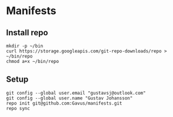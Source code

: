 # Manifests

## Install repo
```
mkdir -p ~/bin
curl https://storage.googleapis.com/git-repo-downloads/repo > ~/bin/repo
chmod a+x ~/bin/repo
```

## Setup
```
git config --global user.email "gustavsj@outlook.com"
git config --global user.name "Gustav Johansson"
repo init git@github.com:Gavus/manifests.git
repo sync
```
